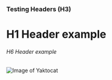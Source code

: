 ### Testing Headers (H3)
# H1 Header example 
###### H6 Header example 
![Image of Yaktocat](https://octodex.github.com/images/yaktocat.png)

